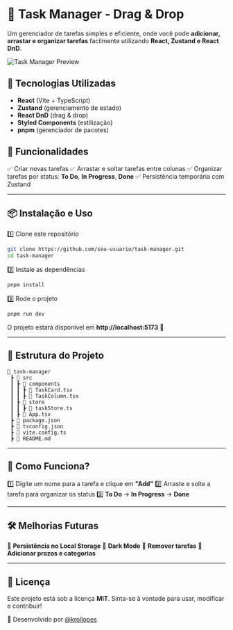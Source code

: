 # 📝 Task Manager - Drag & Drop

Um gerenciador de tarefas simples e eficiente, onde você pode **adicionar, arrastar e organizar tarefas** facilmente utilizando **React, Zustand e React DnD**.

![Task Manager Preview](https://github.com/user-attachments/assets/3361a7c2-a199-4294-a23f-fd9cfa9a8c9a)

## 🚀 Tecnologias Utilizadas

- **React** (Vite + TypeScript)
- **Zustand** (gerenciamento de estado)
- **React DnD** (drag & drop)
- **Styled Components** (estilização)
- **pnpm** (gerenciador de pacotes)

## 🎯 Funcionalidades

✅ Criar novas tarefas
✅ Arrastar e soltar tarefas entre colunas
✅ Organizar tarefas por status: **To Do**, **In Progress**, **Done**
✅ Persistência temporária com Zustand

---

## 📦 **Instalação e Uso**

1️⃣ Clone este repositório
```bash
git clone https://github.com/seu-usuario/task-manager.git
cd task-manager
```

2️⃣ Instale as dependências
```bash
pnpm install
```

3️⃣ Rode o projeto
```bash
pnpm run dev
```

O projeto estará disponível em **http://localhost:5173** 🚀

---

## 📁 Estrutura do Projeto

```
📂 task-manager
 ┣ 📂 src
 ┃ ┣ 📂 components
 ┃ ┃ ┣ 📜 TaskCard.tsx
 ┃ ┃ ┣ 📜 TaskColumn.tsx
 ┃ ┣ 📂 store
 ┃ ┃ ┣ 📜 taskStore.ts
 ┃ ┣ 📜 App.tsx
 ┣ 📜 package.json
 ┣ 📜 tsconfig.json
 ┣ 📜 vite.config.ts
 ┣ 📜 README.md
```

---

## 🚀 Como Funciona?

1️⃣ Digite um nome para a tarefa e clique em **"Add"**
2️⃣ Arraste e solte a tarefa para organizar os status
3️⃣ **To Do** → **In Progress** → **Done**

---

## 🛠 Melhorias Futuras

🔹 **Persistência no Local Storage**
🔹 **Dark Mode**
🔹 **Remover tarefas**
🔹 **Adicionar prazos e categorias**

---

## 📜 Licença

Este projeto está sob a licença **MIT**. Sinta-se à vontade para usar, modificar e contribuir!

🚀 Desenvolvido por [@krollopes](https://github.com/krollopes/)

